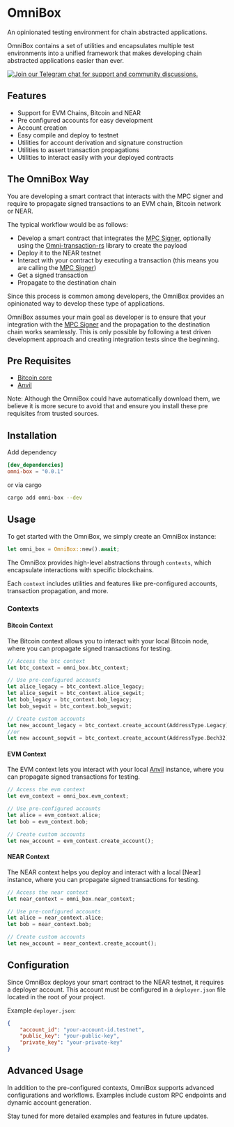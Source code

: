 # OmniBox

An opinionated testing environment for chain abstracted applications. 

OmniBox contains a set of utilities and encapsulates multiple test environments into a unified framework that makes developing chain abstracted applications easier than ever.

[![Join our Telegram chat for support and community discussions.][telegram-badge]][telegram-url]

[telegram-badge]: https://img.shields.io/endpoint?color=neon&style=for-the-badge&url=https://tg.sumanjay.workers.dev/chain_abstraction
[telegram-url]: https://t.me/chain_abstraction

## Features

- Support for EVM Chains, Bitcoin and NEAR
- Pre configured accounts for easy development
- Account creation
- Easy compile and deploy to testnet
- Utilities for account derivation and signature construction
- Utilities to assert transaction propagations
- Utilities to interact easily with your deployed contracts

## The OmniBox Way

You are developing a smart contract that interacts with the MPC signer and require to propagate signed transactions to an EVM chain, Bitcoin network or NEAR.

The typical workflow would be as follows:

- Develop a smart contract that integrates the [MPC Signer], optionally using the [Omni-transaction-rs] library to create the payload
- Deploy it to the NEAR testnet 
- Interact with your contract by executing a transaction (this means you are calling the [MPC Signer])
- Get a signed transaction
- Propagate to the destination chain

Since this process is common among developers, the OmniBox provides an opinionated way to develop these type of applications.

OmniBox assumes your main goal as developer is to ensure that your integration with the [MPC Signer] and the propagation to the destination chain works seamlessly. This is only possible by following a test driven development approach and creating integration tests since the beginning.

## Pre Requisites

- [Bitcoin core]
- [Anvil]

Note: Although the OmniBox could have automatically download them, we believe it is more secure to avoid that and ensure you install these pre requisites from trusted sources.

## Installation

Add dependency

```toml
[dev_dependencies]
omni-box = "0.0.1"
```

or via cargo 

```bash
cargo add omni-box --dev
```

## Usage

To get started with the OmniBox, we simply create an OmniBox instance:

```rust
let omni_box = OmniBox::new().await;
```

The OmniBox provides high-level abstractions through `contexts`, which encapsulate interactions with specific blockchains. 

Each `context` includes utilities and features like pre-configured accounts, transaction propagation, and more.

### Contexts

#### Bitcoin Context

The Bitcoin context allows you to interact with your local Bitcoin node, where you can propagate signed transactions for testing.

```rust
// Access the btc context
let btc_context = omni_box.btc_context;

// Use pre-configured accounts
let alice_legacy = btc_context.alice_legacy;
let alice_segwit = btc_context.alice_segwit;
let bob_legacy = btc_context.bob_legacy;
let bob_segwit = btc_context.bob_segwit;

// Create custom accounts
let new_account_legacy = btc_context.create_account(AddressType.Legacy);
//or
let new account_segwit = btc_context.create_account(AddressType.Bech32);
```

#### EVM Context

The EVM context lets you interact with your local [Anvil] instance, where you can propagate signed transactions for testing.

```rust
// Access the evm context
let evm_context = omni_box.evm_context;

// Use pre-configured accounts
let alice = evm_context.alice;
let bob = evm_context.bob;

// Create custom accounts
let new_account = evm_context.create_account();
```

#### NEAR Context

The NEAR context helps you deploy and interact with a local [Near] instance, where you can propagate signed transactions for testing.

```rust
// Access the near context
let near_context = omni_box.near_context;

// Use pre-configured accounts
let alice = near_context.alice;
let bob = near_context.bob;

// Create custom accounts
let new_account = near_context.create_account();
```

## Configuration

Since OmniBox deploys your smart contract to the NEAR testnet, it requires a deployer account. This account must be configured in a `deployer.json` file located in the root of your project.

Example `deployer.json`:

```json
{
    "account_id": "your-account-id.testnet",
    "public_key": "your-public-key",
    "private_key": "your-private-key"
}
```

## Advanced Usage

In addition to the pre-configured contexts, OmniBox supports advanced configurations and workflows. Examples include custom RPC endpoints and dynamic account generation.

Stay tuned for more detailed examples and features in future updates.

<!-- References -->
[Near-Workspaces]: https://github.com/near/near-workspaces-rs
[MPC Signer]: https://github.com/near/mpc
[Bitcoin core]: https://bitcoin.org/en/download
[Anvil]: https://github.com/foundry-rs/foundry/tree/master/crates/anvil
[Omni-transaction-rs]: https://github.com/near/omni-transaction-rs